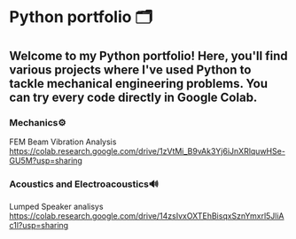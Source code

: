 # Python portfolio 🗂️
## Welcome to my Python portfolio! Here, you'll find various projects where I've used Python to tackle mechanical engineering problems. You can try every code directly in Google Colab.


### Mechanics⚙️
FEM Beam Vibration Analysis
https://colab.research.google.com/drive/1zVtMi_B9vAk3Yj6iJnXRlquwHSe-GU5M?usp=sharing

### Acoustics and Electroacoustics🔊
Lumped Speaker analisys
https://colab.research.google.com/drive/14zsIvxOXTEhBisqxSznYmxrl5JliAc1l?usp=sharing
